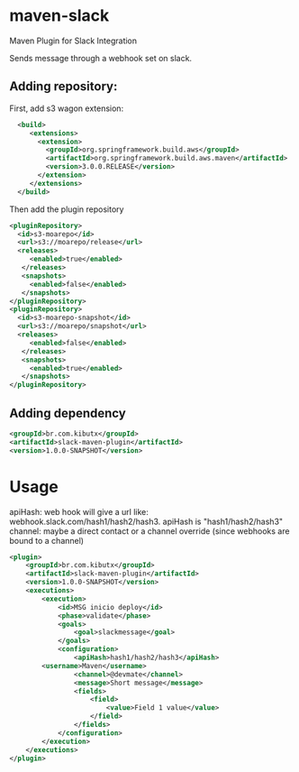 # maven-slack
Maven Plugin for Slack Integration

Sends message through a webhook set on slack.

Adding repository:
----------------------
First, add s3 wagon extension:
```xml
  <build>  
     <extensions>  
       <extension>  
         <groupId>org.springframework.build.aws</groupId>  
         <artifactId>org.springframework.build.aws.maven</artifactId>  
         <version>3.0.0.RELEASE</version>  
       </extension>  
     </extensions>  
  </build>
```
Then add the plugin repository
```xml
<pluginRepository>
  <id>s3-moarepo</id>
  <url>s3://moarepo/release</url>
  <releases>  
     <enabled>true</enabled>  
   </releases>  
   <snapshots>  
     <enabled>false</enabled>  
   </snapshots> 
</pluginRepository>
<pluginRepository>
  <id>s3-moarepo-snapshot</id>
  <url>s3://moarepo/snapshot</url>
  <releases>  
     <enabled>false</enabled>  
   </releases>  
   <snapshots>  
     <enabled>true</enabled>  
   </snapshots> 
</pluginRepository>
```
Adding dependency
----------------------
```xml
<groupId>br.com.kibutx</groupId>
<artifactId>slack-maven-plugin</artifactId>
<version>1.0.0-SNAPSHOT</version>
```
Usage
======
apiHash: web hook will give a url like: webhook.slack.com/hash1/hash2/hash3. apiHash is "hash1/hash2/hash3"
channel: maybe a direct contact or a channel override (since webhooks are bound to a channel)
```xml
<plugin>
	<groupId>br.com.kibutx</groupId>
	<artifactId>slack-maven-plugin</artifactId>
	<version>1.0.0-SNAPSHOT</version>
	<executions>
		<execution>
			<id>MSG inicio deploy</id>
			<phase>validate</phase>
			<goals>
				<goal>slackmessage</goal>
			</goals>
			<configuration>
				<apiHash>hash1/hash2/hash3</apiHash>
        <username>Maven</username>
				<channel>@devmate</channel>
				<message>Short message</message>
				<fields>
					<field>
						<value>Field 1 value</value>
					</field>
				</fields>
			</configuration>
		</execution>
	</executions>
</plugin>
```
